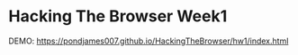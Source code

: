 <h1>Hacking The Browser Week1</h1>

DEMO: https://pondjames007.github.io/HackingTheBrowser/hw1/index.html

